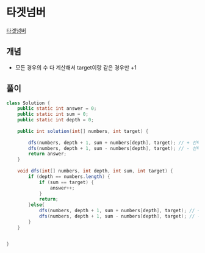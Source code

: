 # 타겟넘버

[타겟넘버](https://school.programmers.co.kr/learn/courses/30/lessons/43165)

## 개념
+ 모든 경우의 수 다 계산해서 target이랑 같은 경우만 +1 

## 풀이

```java
class Solution {
    public static int answer = 0; 
    public static int sum = 0; 
    public static int depth = 0; 
    
    public int solution(int[] numbers, int target) {
        
        dfs(numbers, depth + 1, sum + numbers[depth], target); // + 선택
        dfs(numbers, depth + 1, sum - numbers[depth], target); // - 선택
        return answer;
    }
    
    void dfs(int[] numbers, int depth, int sum, int target) {
        if (depth == numbers.length) {
            if (sum == target) {
                answer++;
            }
            return;
        }else{
            dfs(numbers, depth + 1, sum + numbers[depth], target); // + 선택
            dfs(numbers, depth + 1, sum - numbers[depth], target); // - 선택
        }
    }


}
```